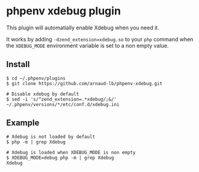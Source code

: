 # phpenv xdebug plugin

This plugin will automatially enable Xdebug when you need it.

It works by adding `-dzend_extension=xdebug.so` to your `php` command when the `XDEBUG_MODE` environment variable is set to a non empty value.

## Install

```console
$ cd ~/.phpenv/plugins
$ git clone https://github.com/arnaud-lb/phpenv-xdebug.git

# Disable xdebug by default
$ sed -i 's/^zend_extension=.*xdebug/;&/' ~/.phpenv/versions/*/etc/conf.d/xdebug.ini
```

## Example

```console
# Xdebug is not loaded by default
$ php -m | grep Xdebug

# Xdebug is loaded when XDEBUG_MODE is non empty
$ XDEBUG_MODE=debug php -m | grep Xdebug
Xdebug
```
